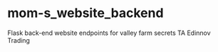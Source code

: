 # mom-s_website_backend
Flask back-end website endpoints for valley farm secrets TA Edinnov Trading
